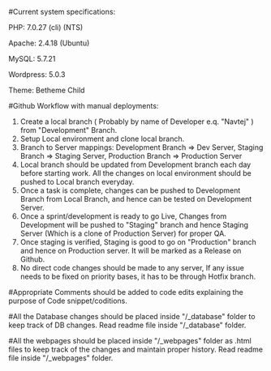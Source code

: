 #Current system specifications:

PHP: 7.0.27 (cli) (NTS)

Apache: 2.4.18 (Ubuntu)

MySQL: 5.7.21

Wordpress: 5.0.3

Theme: Betheme Child

#Github Workflow with manual deployments:

1. Create a local branch ( Probably by name of Developer e.q. "Navtej" ) from "Development" Branch.
2. Setup Local environment and clone local branch.
3. Branch to Server mappings:
    Development Branch => Dev Server, 
    Staging Branch => Staging Server,
    Production Branch => Production Server
 4. Local branch should be updated from Development branch each day before starting work. All the changes on local environment should be pushed to Local branch everyday.
 5. Once a task is complete, changes can be pushed to Development Branch from Local Branch, and hence can be tested on Development Server.
 6. Once a sprint/development is ready to go Live, Changes from Development will be pushed to "Staging" branch and hence Staging Server (Which is a clone of Production Server) for proper QA.
 7. Once staging is verified, Staging is good to go on "Production" branch and hence on Production server. It will be marked as a Release on Github.
 8. No direct code changes should be made to any server, If any issue needs to be fixed on priority bases, it has to be through Hotfix branch.
 
#Appropriate Comments should be added to code edits explaining the purpose of Code snippet/coditions.

#All the Database changes should be placed inside "/_database" folder to keep track of DB changes. Read readme file inside "/_database" folder.

#All the webpages should be placed inside "/_webpages" folder as .html files to keep track of the changes and maintain proper history. Read readme file inside "/_webpages" folder.
